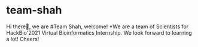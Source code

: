 # team-shah
Hi there:wave:, we are #Team Shah, welcome!
*We are a team of Scientists for HackBio'2021 Virtual Bioinformatics Internship. 
We look forward to learning a lot! 
Cheers!
